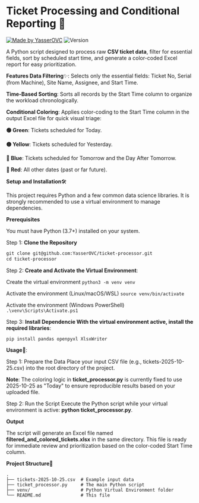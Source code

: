 # Ticket Processing and Conditional Reporting 🎫

[![Made by YasserOVC](https://img.shields.io/badge/Made%20by-YasserOVC-green)](https://digitalpro.dev)
![Version](https://img.shields.io/badge/Version-1.0.0-blue)

A Python script designed to process raw **CSV ticket data**, filter for essential fields, sort by scheduled start time, and generate a color-coded Excel report for easy prioritization.

**Features Data Filtering**✨: Selects only the essential fields: Ticket No, Serial (from Machine), Site Name, Assignee, and Start Time.

**Time-Based Sorting**: Sorts all records by the Start Time column to organize the workload chronologically.

**Conditional Coloring**: Applies color-coding to the Start Time column in the output Excel file for quick visual triage:

**🟢 Green**: Tickets scheduled for Today.

**🟡 Yellow**: Tickets scheduled for Yesterday.

**🔵 Blue**: Tickets scheduled for Tomorrow and the Day After Tomorrow.

**🔴 Red**: All other dates (past or far future).

**Setup and Installation**🛠️

This project requires Python and a few common data science libraries. It is strongly recommended to use a virtual environment to manage dependencies.

**Prerequisites**

You must have Python (3.7+) installed on your system.

Step 1: **Clone the Repository**

```markdown
git clone git@github.com:YasserOVC/ticket-processor.git
cd ticket-processor
```
Step 2: **Create and Activate the Virtual Environment**:


Create the virtual environment 
```python3 -m venv venv```

Activate the environment (Linux/macOS/WSL)
```source venv/bin/activate```

Activate the environment (Windows PowerShell)
```.\venv\Scripts\Activate.ps1```

Step 3: **Install Dependencie With the virtual environment active, install the required libraries**:


```pip install pandas openpyxl XlsxWriter```

**Usage**🚀:

Step 1: Prepare the Data Place your input CSV file (e.g., tickets-2025-10-25.csv) into the root directory of the project.

**Note**: The coloring logic in **ticket_processor.py** is currently fixed to use 2025-10-25 as "Today" to ensure reproducible results based on your uploaded file.

Step 2: Run the Script
Execute the Python script while your virtual environment is active: **python ticket_processor.py**. 

**Output**

The script will generate an Excel file named **filtered_and_colored_tickets.xlsx** in the same directory. This file is ready for immediate review and prioritization based on the color-coded Start Time column.

**Project Structure**📂
```
.
├── tickets-2025-10-25.csv  # Example input data
├── ticket_processor.py     # The main Python script
├── venv/                   # Python Virtual Environment folder
└── README.md               # This file
```
